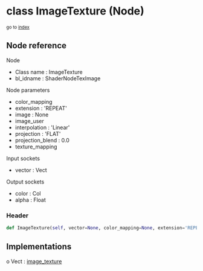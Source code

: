# class ImageTexture (Node)

<sub>go to [index](/docs/index.md)</sub>

## Node reference

Node
 - Class name : ImageTexture
 - bl_idname : ShaderNodeTexImage

Node parameters
 - color_mapping
 - extension : 'REPEAT'
 - image : None
 - image_user
 - interpolation : 'Linear'
 - projection : 'FLAT'
 - projection_blend : 0.0
 - texture_mapping

Input sockets
 - vector : Vect

Output sockets
 - color : Col
 - alpha : Float

### Header

``` python
def ImageTexture(self, vector=None, color_mapping=None, extension='REPEAT', image=None, image_user=None, interpolation='Linear', projection='FLAT', projection_blend=0.0, texture_mapping=None, node_label=None, node_color=None):
```

## Implementations

o Vect : [image_texture](/docs/Shader_classes/image_texture.md) 

